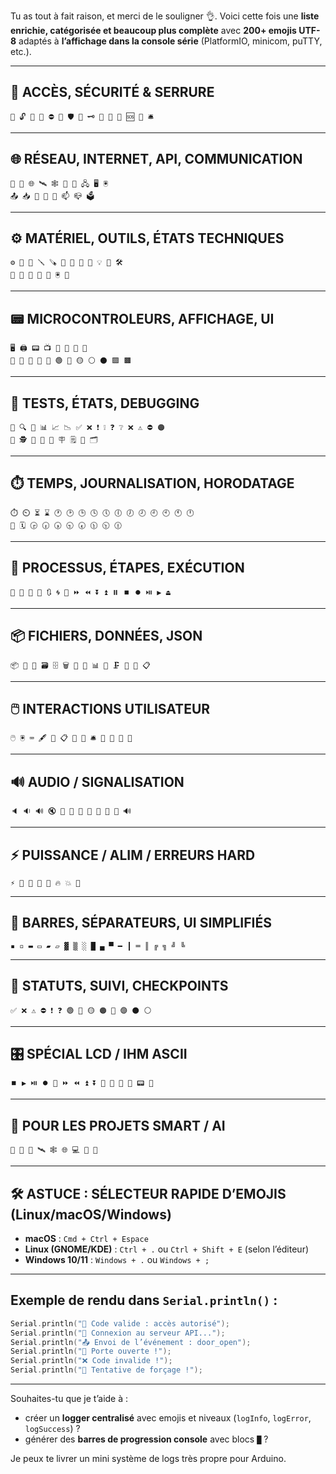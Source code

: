 Tu as tout à fait raison, et merci de le souligner 👌. Voici cette fois une **liste enrichie, catégorisée et beaucoup plus complète** avec **200+ emojis UTF-8** adaptés à **l’affichage dans la console série** (PlatformIO, minicom, puTTY, etc.).

---

## 🔐 ACCÈS, SÉCURITÉ & SERRURE

```
🔐 🔓 🔑 🧾 ⛔ 🚪 🛡️ 🪪 🗝️ 🔏 🛑 🚨 🆘 🧯 🛎️
```

---

## 🌐 RÉSEAU, INTERNET, API, COMMUNICATION

```
📶 📡 🌐 🛰️ 🕸️ 🔌 🛜 🖧 🖥️ 🖲️
📤 📥 📨 💬 📩 📫 📪 🗳️
```

---

## ⚙️ MATÉRIEL, OUTILS, ÉTATS TECHNIQUES

```
⚙️ 🧠 🔧 🪛 🪚 🧰 🧱 🔩 🔋 💡 🧲 🛠️
🔋 🪫 🔌 🧯 🔦 🖲️ 🧽
```

---

## 📟 MICROCONTROLEURS, AFFICHAGE, UI

```
🖥️ 🖨️ 📟 📺 💾 📼 📠 🧾
🔘 🔲 🔳 🔷 🔶 🟢 🔴 🟡 ⚪ ⚫ 🟪 🟫
```

---

## 🧪 TESTS, ÉTATS, DEBUGGING

```
🧪 🔍 🧬 📊 📈 📉 ✅ ❌ ❗ ❕ ❓ ❔ ❌ ⚠️ ⛔ 🟠
🧾 🕵️ 🧮 📌 🔖 🪧 🗒️ 📝 🗂️
```

---

## ⏱️ TEMPS, JOURNALISATION, HORODATAGE

```
⏱️ ⏲️ ⏳ ⌛ 🕐 🕑 🕒 🕓 🕔 🕕 🕖 🕗 🕘 🕙 🕚 🕛
📅 🗓️ 🕞 🕡 🕠 🕤 🕢 🕦 🕥 🕧
```

---

## 🚀 PROCESSUS, ÉTAPES, EXÉCUTION

```
🚀 🔄 🔁 🔂 🔃 🌀 🎯 ⏩ ⏪ ⏬ ⏫ ⏸️ ⏹️ ⏺️ ⏯️ ▶️ ⏏️
```

---

## 📦 FICHIERS, DONNÉES, JSON

```
📦 📂 📁 🗃️ 🗄️ 🗑️ 🧾 🧮 📊 🧱 🗜️ 📄 📃 📋
```

---

## 🖱️ INTERACTIONS UTILISATEUR

```
🖱️ 🖲️ ⌨️ 🖋️ 📝 📋 🔘 🧭 🛎️ 🔕 🔔 📣 📢
```

---

## 🔊 AUDIO / SIGNALISATION

```
🔈 🔉 🔊 🔇 🔔 🔕 📣 📢 🚨 🧨 🚨 🔊
```

---

## ⚡ PUISSANCE / ALIM / ERREURS HARD

```
⚡ 🔋 🪫 🔌 🔦 🔥 💥 🧨
```

---

## 🎨 BARRES, SÉPARATEURS, UI SIMPLIFIÉS

```
▪ ▫ ▬ ▭ ▰ ▱ ▓ ▒ ░ █ ▄ ▀ ━ ┃ ═ ║ ╔ ╗ ╝ ╚
```

---

## 🎯 STATUTS, SUIVI, CHECKPOINTS

```
✅ ❌ ⚠️ ⛔ ❗ ❓ 🟢 🔴 🟡 🟠 🔵 🟣 ⚫ ⚪
```

---

## 🎛️ SPÉCIAL LCD / IHM ASCII

```
⏹️ ▶️ ⏯️ ⏺️ 🔄 ⏩ ⏪ ⏫ ⏬ 🔘 🧱 🧾 🧰 📟 📲
```

---

## 🧠 POUR LES PROJETS SMART / AI

```
🤖 🧠 📡 🛰️ 🕸️ 🌐 💻 🧮 🧬
```

---

## 🛠️ ASTUCE : SÉLECTEUR RAPIDE D’EMOJIS (Linux/macOS/Windows)

* **macOS** : `Cmd + Ctrl + Espace`
* **Linux (GNOME/KDE)** : `Ctrl + .` ou `Ctrl + Shift + E` (selon l’éditeur)
* **Windows 10/11** : `Windows + .` ou `Windows + ;`

---

## Exemple de rendu dans `Serial.println()` :

```cpp
Serial.println("🔐 Code valide : accès autorisé");
Serial.println("📡 Connexion au serveur API...");
Serial.println("📤 Envoi de l’événement : door_open");
Serial.println("🚪 Porte ouverte !");
Serial.println("❌ Code invalide !");
Serial.println("🚨 Tentative de forçage !");
```

---

Souhaites-tu que je t’aide à :

* créer un **logger centralisé** avec emojis et niveaux (`logInfo`, `logError`, `logSuccess`) ?
* générer des **barres de progression console** avec blocs `█` ?

Je peux te livrer un mini système de logs très propre pour Arduino.
